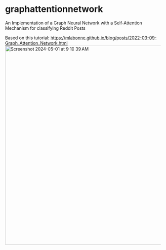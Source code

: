 # graphattentionnetwork
An Implementation of a Graph Neural Network with a Self-Attention Mechanism for classifying Reddit Posts

Based on this tutorial: https://mlabonne.github.io/blog/posts/2022-03-09-Graph_Attention_Network.html
<img width="642" alt="Screenshot 2024-05-01 at 9 10 39 AM" src="https://github.com/ronantakizawa/graphattentionnetwork/assets/71115970/b9f59a05-fb15-48bd-84d7-f7a936fa2a97">
